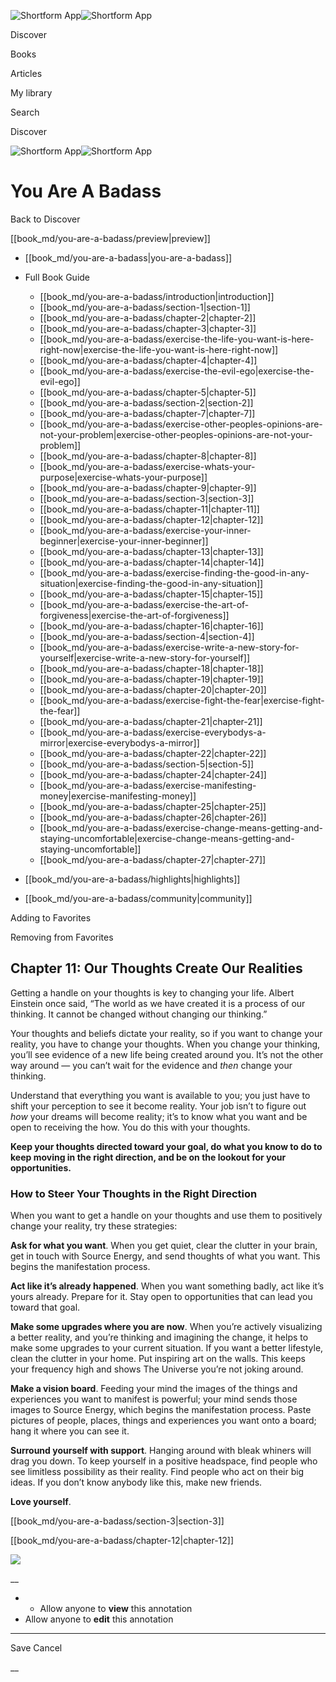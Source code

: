 ![Shortform App](/img/logo.36a2399e.svg)![Shortform App](/img/logo-dark.70c1b072.svg)

Discover

Books

Articles

My library

Search

Discover

![Shortform App](/img/logo.36a2399e.svg)![Shortform App](/img/logo-dark.70c1b072.svg)

# You Are A Badass

Back to Discover

[[book_md/you-are-a-badass/preview|preview]]

  * [[book_md/you-are-a-badass|you-are-a-badass]]
  * Full Book Guide

    * [[book_md/you-are-a-badass/introduction|introduction]]
    * [[book_md/you-are-a-badass/section-1|section-1]]
    * [[book_md/you-are-a-badass/chapter-2|chapter-2]]
    * [[book_md/you-are-a-badass/chapter-3|chapter-3]]
    * [[book_md/you-are-a-badass/exercise-the-life-you-want-is-here-right-now|exercise-the-life-you-want-is-here-right-now]]
    * [[book_md/you-are-a-badass/chapter-4|chapter-4]]
    * [[book_md/you-are-a-badass/exercise-the-evil-ego|exercise-the-evil-ego]]
    * [[book_md/you-are-a-badass/chapter-5|chapter-5]]
    * [[book_md/you-are-a-badass/section-2|section-2]]
    * [[book_md/you-are-a-badass/chapter-7|chapter-7]]
    * [[book_md/you-are-a-badass/exercise-other-peoples-opinions-are-not-your-problem|exercise-other-peoples-opinions-are-not-your-problem]]
    * [[book_md/you-are-a-badass/chapter-8|chapter-8]]
    * [[book_md/you-are-a-badass/exercise-whats-your-purpose|exercise-whats-your-purpose]]
    * [[book_md/you-are-a-badass/chapter-9|chapter-9]]
    * [[book_md/you-are-a-badass/section-3|section-3]]
    * [[book_md/you-are-a-badass/chapter-11|chapter-11]]
    * [[book_md/you-are-a-badass/chapter-12|chapter-12]]
    * [[book_md/you-are-a-badass/exercise-your-inner-beginner|exercise-your-inner-beginner]]
    * [[book_md/you-are-a-badass/chapter-13|chapter-13]]
    * [[book_md/you-are-a-badass/chapter-14|chapter-14]]
    * [[book_md/you-are-a-badass/exercise-finding-the-good-in-any-situation|exercise-finding-the-good-in-any-situation]]
    * [[book_md/you-are-a-badass/chapter-15|chapter-15]]
    * [[book_md/you-are-a-badass/exercise-the-art-of-forgiveness|exercise-the-art-of-forgiveness]]
    * [[book_md/you-are-a-badass/chapter-16|chapter-16]]
    * [[book_md/you-are-a-badass/section-4|section-4]]
    * [[book_md/you-are-a-badass/exercise-write-a-new-story-for-yourself|exercise-write-a-new-story-for-yourself]]
    * [[book_md/you-are-a-badass/chapter-18|chapter-18]]
    * [[book_md/you-are-a-badass/chapter-19|chapter-19]]
    * [[book_md/you-are-a-badass/chapter-20|chapter-20]]
    * [[book_md/you-are-a-badass/exercise-fight-the-fear|exercise-fight-the-fear]]
    * [[book_md/you-are-a-badass/chapter-21|chapter-21]]
    * [[book_md/you-are-a-badass/exercise-everybodys-a-mirror|exercise-everybodys-a-mirror]]
    * [[book_md/you-are-a-badass/chapter-22|chapter-22]]
    * [[book_md/you-are-a-badass/section-5|section-5]]
    * [[book_md/you-are-a-badass/chapter-24|chapter-24]]
    * [[book_md/you-are-a-badass/exercise-manifesting-money|exercise-manifesting-money]]
    * [[book_md/you-are-a-badass/chapter-25|chapter-25]]
    * [[book_md/you-are-a-badass/chapter-26|chapter-26]]
    * [[book_md/you-are-a-badass/exercise-change-means-getting-and-staying-uncomfortable|exercise-change-means-getting-and-staying-uncomfortable]]
    * [[book_md/you-are-a-badass/chapter-27|chapter-27]]
  * [[book_md/you-are-a-badass/highlights|highlights]]
  * [[book_md/you-are-a-badass/community|community]]



Adding to Favorites 

Removing from Favorites 

## Chapter 11: Our Thoughts Create Our Realities

Getting a handle on your thoughts is key to changing your life. Albert Einstein once said, “The world as we have created it is a process of our thinking. It cannot be changed without changing our thinking.”

Your thoughts and beliefs dictate your reality, so if you want to change your reality, you have to change your thoughts. When you change your thinking, you’ll see evidence of a new life being created around you. It’s not the other way around — you can’t wait for the evidence and _then_ change your thinking.

Understand that everything you want is available to you; you just have to shift your perception to see it become reality. Your job isn’t to figure out _how_ your dreams will become reality; it’s to know what you want and be open to receiving the how. You do this with your thoughts.

**Keep your thoughts directed toward your goal, do what you know to do to keep moving in the right direction, and be on the lookout for your opportunities.**

### How to Steer Your Thoughts in the Right Direction

When you want to get a handle on your thoughts and use them to positively change your reality, try these strategies:

**Ask for what you want**. When you get quiet, clear the clutter in your brain, get in touch with Source Energy, and send thoughts of what you want. This begins the manifestation process.

**Act like it’s already happened**. When you want something badly, act like it’s yours already. Prepare for it. Stay open to opportunities that can lead you toward that goal.

**Make some upgrades where you are now**. When you’re actively visualizing a better reality, and you’re thinking and imagining the change, it helps to make some upgrades to your current situation. If you want a better lifestyle, clean the clutter in your home. Put inspiring art on the walls. This keeps your frequency high and shows The Universe you’re not joking around.

**Make a vision board**. Feeding your mind the images of the things and experiences you want to manifest is powerful; your mind sends those images to Source Energy, which begins the manifestation process. Paste pictures of people, places, things and experiences you want onto a board; hang it where you can see it.

**Surround yourself with support**. Hanging around with bleak whiners will drag you down. To keep yourself in a positive headspace, find people who see limitless possibility as their reality. Find people who act on their big ideas. If you don’t know anybody like this, make new friends.

**Love yourself**.

[[book_md/you-are-a-badass/section-3|section-3]]

[[book_md/you-are-a-badass/chapter-12|chapter-12]]

![](https://bat.bing.com/action/0?ti=56018282&Ver=2&mid=2529e55f-6404-4f96-a5fa-6163833151f7&sid=72e6e650642c11eeb2dd2161d176fe8d&vid=72e70890642c11eeb72d79fe7b6df2c6&vids=0&msclkid=N&pi=0&lg=en-US&sw=800&sh=600&sc=24&nwd=1&tl=Shortform%20%7C%20Book&p=https%3A%2F%2Fwww.shortform.com%2Fapp%2Fbook%2Fyou-are-a-badass%2Fchapter-11&r=&lt=1104&evt=pageLoad&sv=1&rn=397383)

__

  *   * Allow anyone to **view** this annotation
  * Allow anyone to **edit** this annotation



* * *

Save Cancel

__



